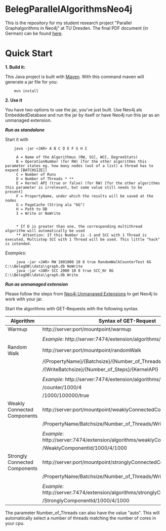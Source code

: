# BelegParallelAlgorithmsNeo4j

This is the repository for my student research project  "Parallel Graphalgorithms in Neo4j" at TU Dresden. 
The final PDF document (in German) can be found [here](http://public.sascha-peukert.de/Beleg.pdf).

# Quick Start

**1. Build it:**

This Java project is built with [Maven](http://maven.apache.org).
With this command maven will generate a jar file for you:

        mvn install

**2. Use it**

You have two options to use the jar, you've just built. Use Neo4j als EmbeddedDatabase and run the jar by itself 
or have Neo4j run this jar as an unmanaged extension.

***Run as standalone***

Start it with

        java -jar <JAR> A B C D E F G H I 
        
         A = Name of the Algorithmus (RW, SCC, WCC, DegreeStats)
         B = OperationNumber (for RW) [for the other algorithms this parameter states eg. how many nodes (out of a list) a thread has to expand [BATCHSIZE]]
         C = Number of Runs
         D = Number of Threads * **
         E = Kernel API (true or false) (for RW) [for the other algorithms this parameter is irrelevant, but some value still needs to be present]
         F = PropertyName, under which the results will be saved at the nodes
         G = PageCache (String ala "6G")
         H = Path to DB
         I = Write or NoWrite
         
         
         * If D is greater than one, the corresponding multithread algorithm will automatically be used 
         ** Attention: If this Number is -1 and SCC with 1 Thread is executed, Multistep SCC with 1 Thread will be used. This little "hack" is intended.
         
*Examples:*
           
         java -jar <JAR> RW 1001000 10 8 true RandomWalkCounterTest 6G C:\\BelegDB\\data\\graph.db NoWrite
         java -jar <JAR> SCC 2000 10 8 true SCC_Nr 8G C:\\BelegDB\\data\\graph.db Write
         
***Run as unmanaged extension***

Please follow the steps from [Neo4j Unmanaged Extensions](http://neo4j.com/docs/stable/server-unmanaged-extensions.html) to get Neo4j to work with your jar.

Start the algorithms with GET-Requests with the following syntax.
        
| Algorithm | Syntax of GET-Request                                                                         | 
|-----------|-----------------------------------------------------------------------------------------------|
| Warmup    | http://server:port/mountpoint/warmup  |
| | |
|           | _Example_: http://server:7474/extension/algorithms/warmup | 
| Random Walk | http://server:port/mountpoint/randomWalk |
| | /{PropertyName}/{Batchsize}/{Number_of_Threads} |
| | /{WriteBatchsize}/{Number_of_Steps}/{KernelAPI}  |
| | |
| | _Example_: http://server:7474/extension/algorithms/randomWalk |
| | /counter/1000/4 |
| |   /1000/100000/true |
| Weakly Connected Components |  http://server:port/mountpoint/weaklyConnectedComponents |
| | /PropertyName/Batchsize/Number_of_Threads/WriteBatchsize |
| | |
| | _Example_: http://server:7474/extension/algorithms/weaklyConnectedComponents |
| | /WeaklyComponentId/1000/4/1000 |     
| Strongly Connected Components |  http://server:port/mountpoint/stronglyConnectedComponents |
| | /PropertyName/Batchsize/Number_of_Threads/WriteBatchsize |
| | |
| | _Example_: http://server:7474/extension/algorithms/stronglyConnectedComponents |
| | /StronglyComponentId/1000/4/1000 |      
  
The parameter Number_of_Threads can also have the value "auto". This will automatically select a number of threads matching the number of cores in your cpu.
